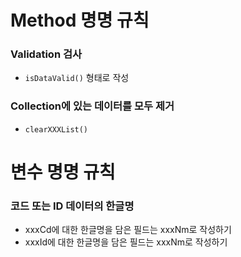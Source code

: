# Method 명명 규칙
### Validation 검사
- `isDataValid()` 형태로 작성
### Collection에 있는 데이터를 모두 제거
- `clearXXXList()`


# 변수 명명 규칙
### 코드 또는 ID 데이터의 한글명
- xxxCd에 대한 한글명을 담은 필드는 xxxNm로 작성하기
- xxxId에 대한 한글명을 담은 필드는 xxxNm로 작성하기


